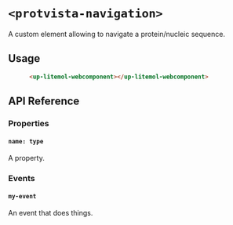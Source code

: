 # `<protvista-navigation>`
A custom element allowing to navigate a protein/nucleic sequence.

## Usage
```html
      <up-litemol-webcomponent></up-litemol-webcomponent>
```

## API Reference

### Properties
#### `name: type`
A property.

### Events
#### `my-event`
An event that does things.
